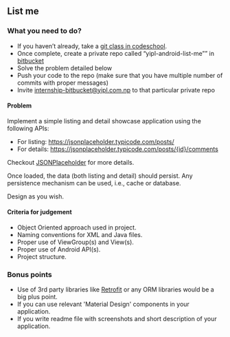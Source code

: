 ## List me

### What you need to do?

* If you haven’t already, take a [git class in codeschool](https://www.codeschool.com/courses/try-git).
* Once complete, create a private repo called “yipl-android-list-me”” in [bitbucket](https://bitbucket.org)
* Solve the problem detailed below
* Push your code to the repo (make sure that you have multiple number of commits with proper messages) 
* Invite internship-bitbucket@yipl.com.np to that particular private repo

#### Problem

Implement a simple listing and detail showcase application using the following APIs:

* For listing: https://jsonplaceholder.typicode.com/posts/
* For details: https://jsonplaceholder.typicode.com/posts/{id}/comments

Checkout [JSONPlaceholder](https://jsonplaceholder.typicode.com/) for more details.

Once loaded, the data (both listing and detail) should persist. Any persistence mechanism can be used, i.e., cache or database. 

Design as you wish.

#### Criteria for judgement

* Object Oriented approach used in project.
* Naming conventions for XML and Java files.
* Proper use of ViewGroup(s) and View(s).
* Proper use of Android API(s).
* Project structure.

### Bonus points

* Use of 3rd party libraries like [Retrofit](http://square.github.io/retrofit/) or any ORM libraries would be a big plus point.
* If you can use relevant 'Material Design' components in your application.
* If you write readme file with screenshots and short description of your application.


